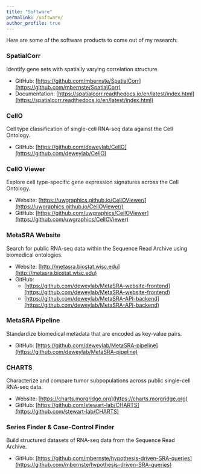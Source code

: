 ```yaml
---
title: "Software"
permalink: /software/
author_profile: true
---
```


Here are some of the software products to come out of my research:

### SpatialCorr

Identify gene sets with spatially varying correlation structure.

* GitHub: [https://github.com/mbernste/SpatialCorr](https://github.com/mbernste/SpatialCorr)
* Documentation: [https://spatialcorr.readthedocs.io/en/latest/index.html](https://spatialcorr.readthedocs.io/en/latest/index.html)

### CellO

Cell type classification of single-cell RNA-seq data against the Cell Ontology.

* GitHub: [https://github.com/deweylab/CellO](https://github.com/deweylab/CellO)

### CellO Viewer

Explore cell type-specific gene expression signatures across the Cell Ontology.

* Website: [https://uwgraphics.github.io/CellOViewer/](https://uwgraphics.github.io/CellOViewer/)
* GitHub: [https://github.com/uwgraphics/CellOViewer](https://github.com/uwgraphics/CellOViewer)

### MetaSRA Website

Search for public RNA-seq data within the Sequence Read Archive using biomedical ontologies.

* Website: [http://metasra.biostat.wisc.edu](http://metasra.biostat.wisc.edu)
* GitHub: 
  * [https://github.com/deweylab/MetaSRA-website-frontend](https://github.com/deweylab/MetaSRA-website-frontend)
  * [https://github.com/deweylab/MetaSRA-API-backend](https://github.com/deweylab/MetaSRA-API-backend)
 
### MetaSRA Pipeline

Standardize biomedical metadata that are encoded as key-value pairs.

* GitHub: [https://github.com/deweylab/MetaSRA-pipeline](https://github.com/deweylab/MetaSRA-pipeline)

### CHARTS

Characterize and compare tumor subpopulations across public single-cell RNA-seq data.

* Website: [https://charts.morgridge.org](https://charts.morgridge.org)
* GitHub: [https://github.com/stewart-lab/CHARTS](https://github.com/stewart-lab/CHARTS)

### Series Finder & Case-Control Finder

Build structured datasets of RNA-seq data from the Sequence Read Archive.

* GitHub: [https://github.com/mbernste/hypothesis-driven-SRA-queries](https://github.com/mbernste/hypothesis-driven-SRA-queries)

